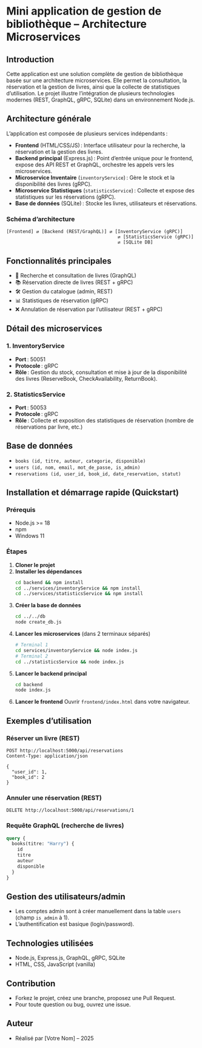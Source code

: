 # Mini application de gestion de bibliothèque – Architecture Microservices

## Introduction

Cette application est une solution complète de gestion de bibliothèque basée sur une architecture microservices. Elle permet la consultation, la réservation et la gestion de livres, ainsi que la collecte de statistiques d’utilisation. Le projet illustre l’intégration de plusieurs technologies modernes (REST, GraphQL, gRPC, SQLite) dans un environnement Node.js.

## Architecture générale

L’application est composée de plusieurs services indépendants :

- **Frontend** (HTML/CSS/JS) : Interface utilisateur pour la recherche, la réservation et la gestion des livres.
- **Backend principal** (Express.js) : Point d’entrée unique pour le frontend, expose des API REST et GraphQL, orchestre les appels vers les microservices.
- **Microservice Inventaire** (`inventoryService`) : Gère le stock et la disponibilité des livres (gRPC).
- **Microservice Statistiques** (`statisticsService`) : Collecte et expose des statistiques sur les réservations (gRPC).
- **Base de données** (SQLite) : Stocke les livres, utilisateurs et réservations.

### Schéma d’architecture

```
[Frontend] ⇄ [Backend (REST/GraphQL)] ⇄ [InventoryService (gRPC)]
                                         ⇄ [StatisticsService (gRPC)]
                                         ⇄ [SQLite DB]
```

## Fonctionnalités principales

- 🔎 Recherche et consultation de livres (GraphQL)
- 📚 Réservation directe de livres (REST + gRPC)
- 🛠️ Gestion du catalogue (admin, REST)
- 📊 Statistiques de réservation (gRPC)
- ❌ Annulation de réservation par l’utilisateur (REST + gRPC)

## Détail des microservices

### 1. InventoryService

- **Port** : 50051
- **Protocole** : gRPC
- **Rôle** : Gestion du stock, consultation et mise à jour de la disponibilité des livres (ReserveBook, CheckAvailability, ReturnBook).

### 2. StatisticsService

- **Port** : 50053
- **Protocole** : gRPC
- **Rôle** : Collecte et exposition des statistiques de réservation (nombre de réservations par livre, etc.)

## Base de données

- `books (id, titre, auteur, categorie, disponible)`
- `users (id, nom, email, mot_de_passe, is_admin)`
- `reservations (id, user_id, book_id, date_reservation, statut)`

## Installation et démarrage rapide (Quickstart)

### Prérequis

- Node.js >= 18
- npm
- Windows 11

### Étapes

1. **Cloner le projet**
2. **Installer les dépendances**
   ```bash
   cd backend && npm install
   cd ../services/inventoryService && npm install
   cd ../services/statisticsService && npm install
   ```
3. **Créer la base de données**
   ```bash
   cd ../../db
   node create_db.js
   ```
4. **Lancer les microservices** (dans 2 terminaux séparés)
   ```bash
   # Terminal 1
   cd services/inventoryService && node index.js
   # Terminal 2
   cd ../statisticsService && node index.js
   ```
5. **Lancer le backend principal**
   ```bash
   cd backend
   node index.js
   ```
6. **Lancer le frontend**
   Ouvrir `frontend/index.html` dans votre navigateur.


   

## Exemples d’utilisation

### Réserver un livre (REST)

```http
POST http://localhost:5000/api/reservations
Content-Type: application/json

{
  "user_id": 1,
  "book_id": 2
}
```

### Annuler une réservation (REST)

```http
DELETE http://localhost:5000/api/reservations/1
```

### Requête GraphQL (recherche de livres)

```graphql
query {
  books(titre: "Harry") {
    id
    titre
    auteur
    disponible
  }
}
```
## Gestion des utilisateurs/admin

- Les comptes admin sont à créer manuellement dans la table `users` (champ `is_admin` à 1).
- L’authentification est basique (login/password).

## Technologies utilisées

- Node.js, Express.js, GraphQL, gRPC, SQLite
- HTML, CSS, JavaScript (vanilla)

## Contribution

- Forkez le projet, créez une branche, proposez une Pull Request.
- Pour toute question ou bug, ouvrez une issue.

## Auteur

- Réalisé par [Votre Nom] – 2025
